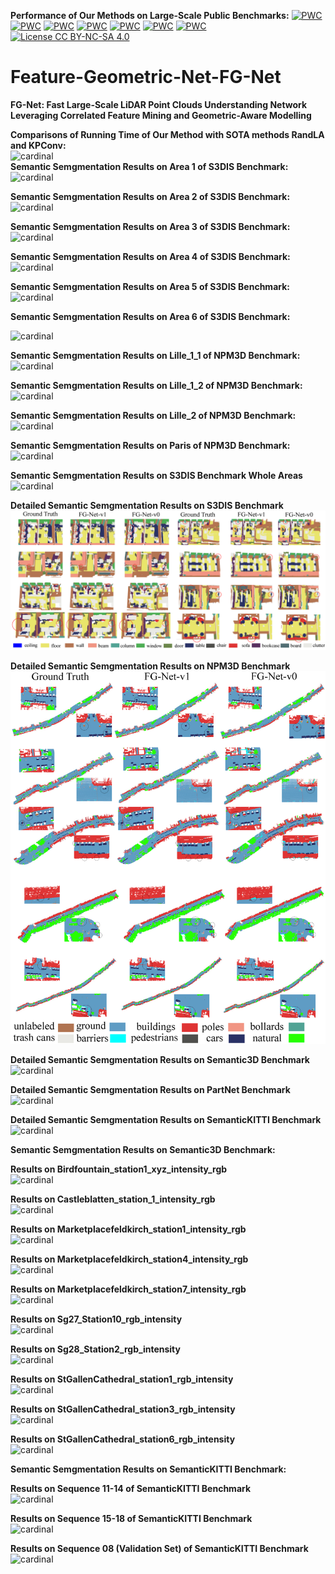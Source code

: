 **Performance of Our Methods on Large-Scale Public Benchmarks:**
[![PWC](https://img.shields.io/endpoint.svg?url=https://paperswithcode.com/badge/fg-net-fast-large-scale-lidar-point/lidar-semantic-segmentation-on-paris-lille-3d)](https://paperswithcode.com/sota/lidar-semantic-segmentation-on-paris-lille-3d?p=fg-net-fast-large-scale-lidar-point)
[![PWC](https://img.shields.io/endpoint.svg?url=https://paperswithcode.com/badge/fg-net-fast-large-scale-lidar-point/semantic-segmentation-on-semantic3d)](https://paperswithcode.com/sota/semantic-segmentation-on-semantic3d?p=fg-net-fast-large-scale-lidar-point)
[![PWC](https://img.shields.io/endpoint.svg?url=https://paperswithcode.com/badge/fg-net-fast-large-scale-lidar-point/3d-semantic-segmentation-on-semantickitti)](https://paperswithcode.com/sota/3d-semantic-segmentation-on-semantickitti?p=fg-net-fast-large-scale-lidar-point)
[![PWC](https://img.shields.io/endpoint.svg?url=https://paperswithcode.com/badge/fg-net-fast-large-scale-lidar-point/semantic-segmentation-on-scannet)](https://paperswithcode.com/sota/semantic-segmentation-on-scannet?p=fg-net-fast-large-scale-lidar-point)
[![PWC](https://img.shields.io/endpoint.svg?url=https://paperswithcode.com/badge/fg-net-fast-large-scale-lidar-point/3d-part-segmentation-on-shapenet-part)](https://paperswithcode.com/sota/3d-part-segmentation-on-shapenet-part?p=fg-net-fast-large-scale-lidar-point)
[![PWC](https://img.shields.io/endpoint.svg?url=https://paperswithcode.com/badge/fg-net-fast-large-scale-lidar-point/semantic-segmentation-on-s3dis)](https://paperswithcode.com/sota/semantic-segmentation-on-s3dis?p=fg-net-fast-large-scale-lidar-point)
[![PWC](https://img.shields.io/endpoint.svg?url=https://paperswithcode.com/badge/fg-net-fast-large-scale-lidar-point/3d-point-cloud-classification-on-modelnet40)](https://paperswithcode.com/sota/3d-point-cloud-classification-on-modelnet40?p=fg-net-fast-large-scale-lidar-point)
[![License CC BY-NC-SA 4.0](https://img.shields.io/badge/license-CC4.0-blue.svg)](https://creativecommons.org/licenses/by-nc-sa/4.0/legalcode)
# Feature-Geometric-Net-FG-Net
**FG-Net: Fast Large-Scale LiDAR Point Clouds Understanding Network Leveraging Correlated Feature Mining and Geometric-Aware Modelling**

**Comparisons of Running Time of Our Method with SOTA methods RandLA and KPConv:**<br />
![cardinal](./fig/Sequence_12.gif) <br />
**Semantic Semgmentation Results on Area 1 of S3DIS Benchmark:**<br />
![cardinal](./fig/Area_1.gif) 

**Semantic Semgmentation Results on Area 2 of S3DIS Benchmark:**<br />
![cardinal](./fig/Area_2.gif)

**Semantic Semgmentation Results on Area 3 of S3DIS Benchmark:**<br />
![cardinal](./fig/Area_3.gif) 

**Semantic Semgmentation Results on Area 4 of S3DIS Benchmark:**<br />
![cardinal](./fig/Area_4.gif) 

**Semantic Semgmentation Results on Area 5 of S3DIS Benchmark:**<br />
![cardinal](./fig/Area_5.gif) 

**Semantic Semgmentation Results on Area 6 of S3DIS Benchmark:**<br />

![cardinal](./fig/Area_5.gif) 


**Semantic Semgmentation Results on Lille_1_1 of NPM3D Benchmark:**<br />
![cardinal](./fig/Lille_1_1.gif) 

**Semantic Semgmentation Results on Lille_1_2 of NPM3D Benchmark:**<br />
![cardinal](./fig/Lille_1_2.gif) 

**Semantic Semgmentation Results on Lille_2 of NPM3D Benchmark:**<br />
![cardinal](./fig/Lille_2.gif) 

**Semantic Semgmentation Results on Paris of NPM3D Benchmark:**<br />
![cardinal](./fig/Paris.gif) 

**Semantic Semgmentation Results on S3DIS Benchmark Whole Areas**<br />
![cardinal](./fig/s3dis_results_whole.png)

**Detailed Semantic Semgmentation Results on S3DIS Benchmark**<br />
![cardinal](./fig/s3dis_results_detailed.png)

**Detailed Semantic Semgmentation Results on NPM3D Benchmark**<br />
![cardinal](./fig/NPM3D_results.png)

**Detailed Semantic Semgmentation Results on Semantic3D Benchmark**<br />
![cardinal](./fig/semantic3d_final_result.png)

**Detailed Semantic Semgmentation Results on PartNet Benchmark**<br />
![cardinal](./fig/PartNet_results_2.png)

**Detailed Semantic Semgmentation Results on SemanticKITTI Benchmark**<br />
![cardinal](./fig/semantic_kitti_results.png)

**Semantic Semgmentation Results on Semantic3D Benchmark:**<br />

**Results on Birdfountain_station1_xyz_intensity_rgb**<br />
![cardinal](./fig/Birdfountain_station1_xyz_intensity_rgb.gif) 

**Results on Castleblatten_station_1_intensity_rgb**<br />
![cardinal](./fig/Castleblatten_station_1_intensity_rgb.gif) 

**Results on Marketplacefeldkirch_station1_intensity_rgb**<br />
![cardinal](./fig/Marketplacefeldkirch_station1_intensity_rgb.gif) 

**Results on Marketplacefeldkirch_station4_intensity_rgb**<br />
![cardinal](./fig/Marketplacefeldkirch_station4_intensity_rgb.gif) 

**Results on Marketplacefeldkirch_station7_intensity_rgb**<br />
![cardinal](./fig/Marketplacefeldkirch_station7_intensity_rgb.gif) 

**Results on Sg27_Station10_rgb_intensity**<br />
![cardinal](./fig/Sg27_Station10_rgb_intensity-reduced.gif) 

**Results on Sg28_Station2_rgb_intensity**<br />
![cardinal](./fig/Sg28_Station2_rgb_intensity-reduced.gif)

**Results on StGallenCathedral_station1_rgb_intensity**<br />
![cardinal](./fig/StGallenCathedral_station1_rgb_intensity.gif)

**Results on StGallenCathedral_station3_rgb_intensity**<br />
![cardinal](./fig/StGallenCathedral_station3_rgb_intensity.gif)

**Results on StGallenCathedral_station6_rgb_intensity**<br />
![cardinal](./fig/StGallenCathedral_station6_rgb_intensity.gif)



**Semantic Semgmentation Results on SemanticKITTI Benchmark:**<br />

**Results on Sequence 11-14 of SemanticKITTI Benchmark**<br />
![cardinal](./fig/Semantic-KITTI_11_14.gif)

**Results on Sequence 15-18 of SemanticKITTI Benchmark**<br />
![cardinal](./fig/Semantic-KITTI_15_18.gif)

**Results on Sequence 08 (Validation Set) of SemanticKITTI Benchmark**<br />
![cardinal](./fig/Semantic-KITTI_08.gif)
